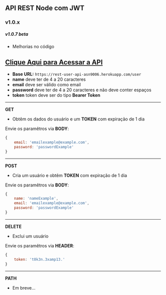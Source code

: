 ## API REST Node com JWT

### v1.0.x

##### v1.0.7 beta

* Melhorias no código

**[Clique Aqui para Acessar a API](https://rest-user-api-asn9006.herokuapp.com/ "Clique Aqui para Acessar a API")**
------------

* **Base URL:** `https://rest-user-api-asn9006.herokuapp.com/user`
* **name** deve ter de 4 a 20 caracteres
* **email** deve ser válido como email
* **password** deve ter de 4 a 20 caracteres e não deve conter espaços
* **token** token deve ser do tipo **Bearer Token**

------------

**GET**

* Obtêm os dados do usuário e um **TOKEN** com expiração de 1 dia

Envie os paramêtros via **BODY**:

``` javascript
{
    email: 'emailexample@example.com',
    password: 'passwordExample'
}
```

------------

**POST**

* Cria um usuário e obtêm **TOKEN** com expiração de 1 dia

Envie os paramêtros via **BODY**:

``` javascript
{
    name: 'nameExample',
    email: 'emailexample@example.com',
    password: 'passwordExample'
}
```

------------

**DELETE**

* Exclui um usuário

Envie os paramêtros via **HEADER**:

``` javascript
{
    token: 't0k3n.3xamp13.'
}
```

------------

**PATH**

* Em breve...
